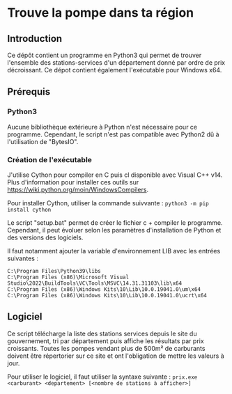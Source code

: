 # Trouve la pompe dans ta région
## Introduction
Ce dépôt contient un programme en Python3 qui permet de trouver l'ensemble des stations-services d'un département donné par ordre de prix décroissant. Ce dépot contient également l'exécutable pour Windows x64.

## Prérequis
### Python3
Aucune bibliothèque extérieure à Python n'est nécessaire pour ce programme. Cependant, le script n'est pas compatible avec Python2 dû à l'utilisation de "BytesIO".

### Création de l'exécutable
J'utilise Cython pour compiler en C puis cl disponible avec Visual C++ v14. Plus d'information pour installer ces outils sur https://wiki.python.org/moin/WindowsCompilers.

Pour installer Cython, utiliser la commande suivvante : ```python3 -m pip install cython```

Le script "setup.bat" permet de créer le fichier c + compiler le programme. Cependant, il peut évoluer selon les paramètres d'installation de Python et des versions des logiciels.

Il faut notamment ajouter la variable d'environnement LIB avec les entrées suivantes :
```
C:\Program Files\Python39\libs
C:\Program Files (x86)\Microsoft Visual Studio\2022\BuildTools\VC\Tools\MSVC\14.31.31103\lib\x64
C:\Program Files (x86)\Windows Kits\10\Lib\10.0.19041.0\um\x64
C:\Program Files (x86)\Windows Kits\10\Lib\10.0.19041.0\ucrt\x64
```

## Logiciel
Ce script télécharge la liste des stations services depuis le site du gouvernement, tri par département puis affiche les résultats par prix croissants. Toutes les pompes vendant plus de 500m² de carburants doivent être répertorier sur ce site et ont l'obligation de mettre les valeurs à jour.

Pour utiliser le logiciel, il faut utiliser la syntaxe suivante :
```prix.exe <carburant> <departement> [<nombre de stations à afficher>]```